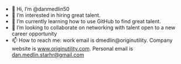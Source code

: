 - 👋 Hi, I’m @danmedlin50
- 👀 I’m interested in hiring great talent.
- 🌱 I’m currently learning how to use GitHub to find great talent.
- 💞️ I’m looking to collaborate on networking with talent open to a new career opportunity
- 📫 How to reach me: work email is dmedlin@originutility. Company website is www.originutility.com. Personal email is dan.medlin.starhr@gmail.com

<!---
danmedlin50/danmedlin50 is a ✨ special ✨ repository because its `README.md` (this file) appears on your GitHub profile.
You can click the Preview link to take a look at your changes.
--->
